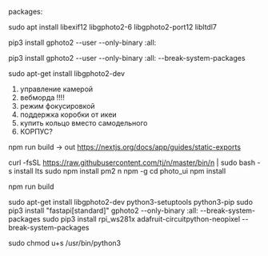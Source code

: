 packages:

sudo apt install libexif12 libgphoto2-6 libgphoto2-port12 libltdl7

pip3 install gphoto2 --user --only-binary :all:

pip3 install gphoto2 --user --only-binary :all: --break-system-packages


sudo apt-get install libgphoto2-dev



1. управление камерой
2. вебморда !!!!
3. режим фокусировкой
4. поддержка коробки от икеи
5. купить кольцо вместо самодельного
6. КОРПУС?



npm run build 
-> out   https://nextjs.org/docs/app/guides/static-exports


curl -fsSL https://raw.githubusercontent.com/tj/n/master/bin/n | sudo bash -s install lts
sudo npm install pm2 n npm -g
cd photo_ui
npm install

npm run build

sudo apt-get install libgphoto2-dev python3-setuptools python3-pip
sudo pip3 install "fastapi[standard]" gphoto2  --only-binary :all: --break-system-packages
sudo pip3 install rpi_ws281x adafruit-circuitpython-neopixel --break-system-packages

sudo chmod u+s  /usr/bin/python3